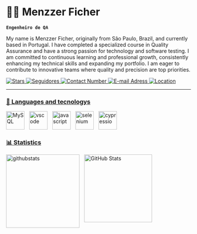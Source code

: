 # 👨‍💻 Menzzer Ficher

**`Engenheiro de QA`**

My name is Menzzer Ficher, originally from São Paulo, Brazil, and currently based in Portugal. I have completed a specialized course in Quality Assurance and have a strong passion for technology and software testing. I am committed to continuous learning and professional growth, consistently enhancing my technical skills and expanding my portfolio. I am eager to contribute to innovative teams where quality and precision are top priorities.

 <a href="https://github.com/MenzzerFicher?tab=repositories&sort=stargazers">
        <img 
            alt="Stars" 
            title="Total stars of GitHub" 
            src="https://custom-icon-badges.demolab.com/github/stars/MenzzerFicher?color=55960c&style=for-the-badge&labelColor=488207&logo=star&label=Stars"
        />
    </a>
     <a href="https://github.com/MenzzerFicher?tab=followers">
        <img 
            alt="Seguidores" 
            title="Me siga no GitHub" 
            src="https://custom-icon-badges.demolab.com/github/followers/MenzzerFicher?color=236ad3&labelColor=1155ba&style=for-the-badge&logo=github&label=Seguidores&logoColor=white"
        />
    </a>
    <a href="https://github.com/MenzzerFicher?tab=repositories&sort=stargazers">
        <img 
            alt="Contact Number" 
            src="https://custom-icon-badges.demolab.com/badge/+351--962--464--436-orange?style=for-the-badge&logo=phone&logoColor=white(https://camo.githubusercontent.com/eadc21cda09422795fa0cab6b482d8a3817e73d62fe42cd09604d9ec904e26c0/68747470733a2f2f637573746f6d2d69636f6e2d6261646765732e64656d6f6c61622e636f6d2f62616467652f2d3132332d2d3435362d2d373839302d6f72616e67653f7374796c653d666f722d7468652d6261646765266c6f676f3d70686f6e65266c6f676f436f6c6f723d7768697465)
            "
        />
        </a>
        <a href="https://github.com/MenzzerFicher?tab=repositories&sort=stargazers">
        <img 
            alt="E-mail Adress" 
            src="https://custom-icon-badges.demolab.com/badge/-menzzerficher@gmail.com-red?style=for-the-badge&logo=mention&logoColor=white
            "
        />
        </a>
        <a href="https://github.com/MenzzerFicher?tab=repositories&sort=stargazers">
        <img 
            alt="Location" 
            src="https://custom-icon-badges.demolab.com/badge/Braga-PT-purple?style=for-the-badge&logo=location&logoColor=white
            "
        />
</p>

---

### 🤖 Languages and tecnologys


<img
    align="left" 
    alt="MySQL" 
    title="MySQL"
    width="50px" 
    style="padding-right: 10px;" 
    src="https://cdn.jsdelivr.net/gh/devicons/devicon@latest/icons/mysql/mysql-original.svg" 
/>
        
<img 
    align="left" 
    alt="vscode" 
    title="vscode"
    width="50px" 
    style="padding-right: 10px;"
    src="https://cdn.jsdelivr.net/gh/devicons/devicon@latest/icons/vscode/vscode-original.svg" 
/>


<img 
    align="left" 
    alt="javascript" 
    title="javascript"
    width="50px" 
    style="padding-right: 10px;"
    src="https://cdn.jsdelivr.net/gh/devicons/devicon@latest/icons/javascript/javascript-original.svg" 
/>


<img 
    align="left" 
    alt="selenium" 
    title="selenium"
    width="50px" 
    style="padding-right: 10px;"
    src="https://cdn.jsdelivr.net/gh/devicons/devicon@latest/icons/selenium/selenium-original.svg" 
/>


<img 
    align="left" 
    alt="cypressio" 
    title="cypressyo"
    width="50px" 
    style="padding-right: 10px;"
    src="https://cdn.jsdelivr.net/gh/devicons/devicon@latest/icons/cypressio/cypressio-original.svg" 
/>

<br/>
<br/>
<br/>

### 📊 Statistics

<img 
    align="left" 
    alt="githubstats" 
    height="200" 
    style="padding-right: 10px;"
    src="https://github-readme-stats.vercel.app/api?username=MenzzerFicher&show_icons=true&theme=dark"
/>

<img 
      align="left" 
      alt="GitHub Stats" 
      height="185" 
      src="https://github-readme-stats.vercel.app/api/top-langs/?username=MenzzerFicher&theme=dark&layout=compact&custom_title=Technologies&langs_count=9" 
  />
